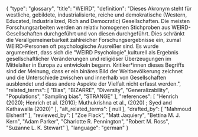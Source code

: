{
    "type": "glossary",
    "title": "WEIRD",
    "definition": "Dieses Akronym steht für westliche, gebildete, industrialisierte, reiche und demokratische (Western, Educated, Industrialized, Rich and Democratic) Gesellschaften. Die meisten Forschungsarbeiten werden an relativ homogenen Stichproben aus WEIRD-Gesellschaften durchgeführt und von diesen durchgeführt. Dies schränkt die Verallgemeinerbarkeit zahlreicher Forschungsergebnisse ein, zumal WEIRD-Personen oft psychologische Ausreißer sind. Es wurde argumentiert, dass sich die \"WEIRD Psychologie\" kulturell als Ergebnis gesellschaftlicher Veränderungen und religiöser Überzeugungen im Mittelalter in Europa zu entwickeln begann. Kritiker*innen dieses Begriffs sind der Meinung, dass er ein binäres Bild der Weltbevölkerung zeichnet und die Unterschiede zwischen und innerhalb von Gesellschaften ausblendet und dass andere Aspekte der Vielfalt nicht erfasst werden.",
    "related_terms": [
        "Bias",
        "BIZARRE",
        "Diversity",
        "Generalizability",
        "Populations",
        "Sampling bias",
        "STRANGE"
    ],
    "references": [
        "Henrich (2020); Henrich et al. (2010); Muthukrishna et al., (2020) ; Syed and Kathawalla (2020)"
    ],
    "alt_related_terms": [
        null
    ],
    "drafted_by": [
        "Mahmoud Elsherif"
    ],
    "reviewed_by": [
        "Zoe Flack",
        "Matt Jaquiery",
        "Bettina M. J. Kern",
        "Adam Parker",
        "Charlotte R. Pennington",
        "Robert M. Ross",
        "Suzanne L. K. Stewart"
    ],
    "language": "german"
}